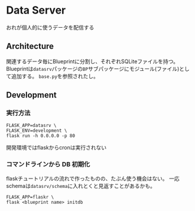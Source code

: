 # Data Server
おれが個人的に使うデータを配信する

## Architecture
関連するデータ毎にBlueprintに分割し、それぞれSQLiteファイルを持つ。
Blueprintは`datasrv`パッケージの`BP`サブパッケージにモジュール(ファイル)として追加する。
`base.py`を参照されたし。

## Development
### 実行方法
```
FLASK_APP=datasrv \
FLASK_ENV=development \
flask run -h 0.0.0.0 -p 80
```
開発環境ではflaskからcronは実行されない


### コマンドラインから DB 初期化
flaskチュートリアルの流れで作ったものの、たぶん使う機会はない。
一応schemaは`datasrv/schema`に入れとくと見返すことがあるかも。
```
FLASK_APP=flaskr \
flask <blueprint name> initdb
```